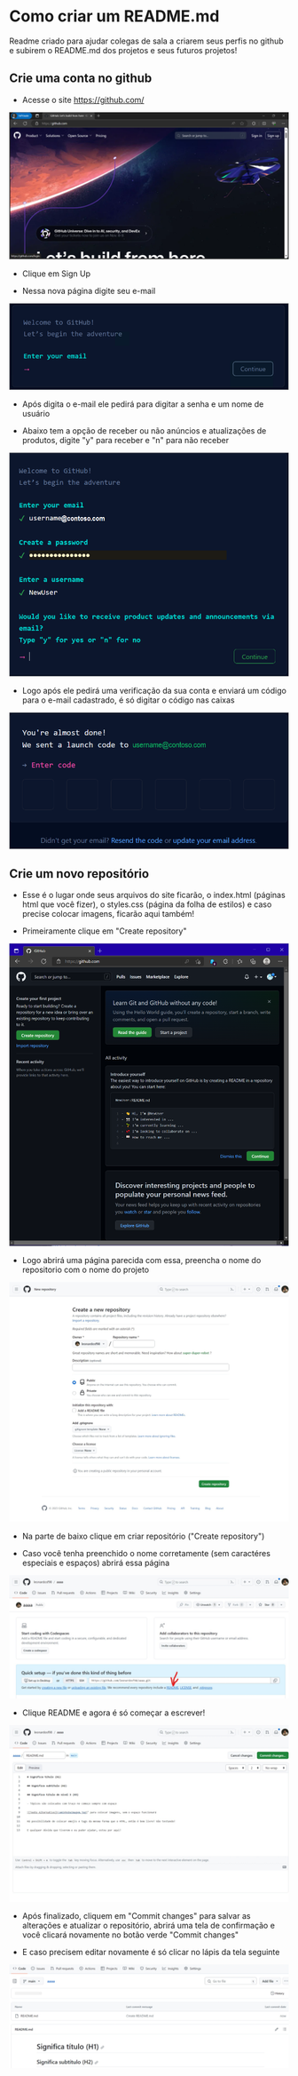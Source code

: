 # Como criar um README.md

Readme criado para ajudar colegas de sala a criarem seus perfis no github e subirem o README.md dos projetos e seus futuros projetos!

## Crie uma conta no github
- Acesse o site https://github.com/

![Página inicial do github](assets/indexPage.png)

- Clique em Sign Up

- Nessa nova página digite seu e-mail

![Página de e-mail do github](assets/welcome-github-enter-email.png)

- Após digita o e-mail ele pedirá para digitar a senha e um nome de usuário

- Abaixo tem a opção de receber ou não anúncios e atualizações de produtos, digite "y" para receber e "n" para não receber

![Página da senha do github](assets/welcome-github-create-password-enter-username.png)

- Logo após ele pedirá uma verificação da sua conta e enviará um código para o e-mail cadastrado, é só digitar o código nas caixas

![Página de digitação do código do github](assets/welcome-github-enter-launch-code.png)

## Crie um novo repositório

- Esse é o lugar onde seus arquivos do site ficarão, o index.html (páginas html que você fizer), o styles.css (página da folha de estilos) e caso precise colocar imagens, ficarão aqui também!

- Primeiramente clique em "Create repository" 

![Página de usuário novo do github](assets/welcome-github-new-user-page.png)

- Logo abrirá uma página parecida com essa, preencha o nome do repositorio com o nome do projeto

![Página de criação do repositório](assets/creating-new-repository.jpeg)

- Na parte de baixo clique em criar repositório ("Create repository")

- Caso você tenha preenchido o nome corretamente (sem caractéres especiais e espaços) abrirá essa página

![Página de repositório vazio](assets/create-readme.jpeg)

- Clique README e agora é só começar a escrever!

![Página de edição do README.md](assets/readme-editing.jpeg)

- Após finalizado, cliquem em "Commit changes" para salvar as alterações e atualizar o repositório, abrirá uma tela de confirmação e você clicará novamente no botão verde "Commit changes"

- E caso precisem editar novamente é só clicar no lápis da tela seguinte

![Página inicial do repositório](assets/edit-readme.jpeg)
